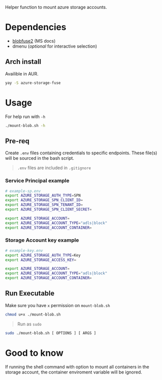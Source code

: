 Helper function to mount azure storage accounts.

# Dependencies

- [blobfuse2](https://github.com/Azure/azure-storage-fuse) (MS docs)
- dmenu (*optional* for interactive selection)

## Arch install

Availible in AUR.

```bash
yay -S azure-storage-fuse
```

# Usage

For help run with `-h`

```bash
./mount-blob.sh -h
```

## Pre-req

Create `.env` files containing credentials to specific endpoints.
These file(s) will be sourced in the bash script.

> `.env` files are included in `.gitignore`

### Service Principal example

```bash
# example-sp.env
export AZURE_STORAGE_AUTH_TYPE=SPN
export AZURE_STORAGE_SPN_CLIENT_ID=
export AZURE_STORAGE_SPN_TENANT_ID=
export AZURE_STORAGE_SPN_CLIENT_SECRET=

export AZURE_STORAGE_ACCOUNT=
export AZURE_STORAGE_ACCOUNT_TYPE="adls|block"
export AZURE_STORAGE_ACCOUNT_CONTAINER=
```

### Storage Account key example

```bash
# example-key.env
export AZURE_STORAGE_AUTH_TYPE=Key
export AZURE_STORAGE_ACCESS_KEY=

export AZURE_STORAGE_ACCOUNT=
export AZURE_STORAGE_ACCOUNT_TYPE="adls|block"
export AZURE_STORAGE_ACCOUNT_CONTAINER=
```

## Run Executable

Make sure you have `x` permission on `mount-blob.sh`

```bash
chmod u+x ./mount-blob.sh
```

> Run as `sudo`

```bash
sudo ./mount-blob.sh [ OPTIONS ] [ ARGS ]
```

# Good to know

If running the shell command with option to mount all containers in the storage
account, the container enviroment variable will be ignored.
